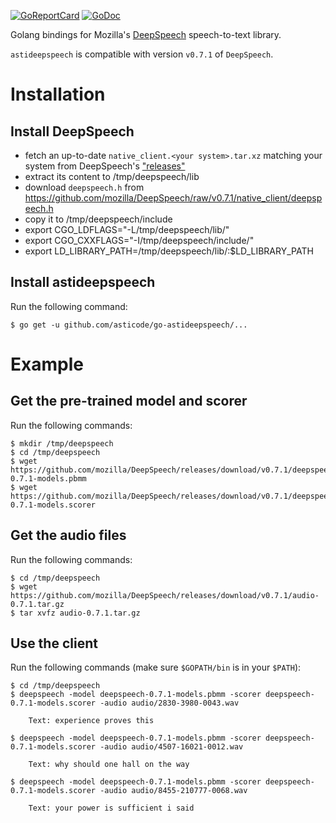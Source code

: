[![GoReportCard](http://goreportcard.com/badge/github.com/asticode/go-astideepspeech)](http://goreportcard.com/report/github.com/asticode/go-astideepspeech)
[![GoDoc](https://godoc.org/github.com/asticode/go-astideepspeech?status.svg)](https://godoc.org/github.com/asticode/go-astideepspeech)

Golang bindings for Mozilla's [DeepSpeech](https://github.com/mozilla/DeepSpeech) speech-to-text library.

`astideepspeech` is compatible with version `v0.7.1` of `DeepSpeech`.

# Installation
## Install DeepSpeech

- fetch an up-to-date `native_client.<your system>.tar.xz` matching your system from DeepSpeech's ["releases"](https://github.com/mozilla/DeepSpeech/releases/tag/v0.7.1)
- extract its content to /tmp/deepspeech/lib
- download `deepspeech.h` from https://github.com/mozilla/DeepSpeech/raw/v0.7.1/native_client/deepspeech.h
- copy it to /tmp/deepspeech/include
- export CGO_LDFLAGS="-L/tmp/deepspeech/lib/"
- export CGO_CXXFLAGS="-I/tmp/deepspeech/include/"
- export LD_LIBRARY_PATH=/tmp/deepspeech/lib/:$LD_LIBRARY_PATH

## Install astideepspeech

Run the following command:

    $ go get -u github.com/asticode/go-astideepspeech/...
    
# Example
## Get the pre-trained model and scorer

Run the following commands:

    $ mkdir /tmp/deepspeech
    $ cd /tmp/deepspeech
    $ wget https://github.com/mozilla/DeepSpeech/releases/download/v0.7.1/deepspeech-0.7.1-models.pbmm
    $ wget https://github.com/mozilla/DeepSpeech/releases/download/v0.7.1/deepspeech-0.7.1-models.scorer
    
## Get the audio files

Run the following commands:

    $ cd /tmp/deepspeech
    $ wget https://github.com/mozilla/DeepSpeech/releases/download/v0.7.1/audio-0.7.1.tar.gz
    $ tar xvfz audio-0.7.1.tar.gz
    
## Use the client

Run the following commands (make sure `$GOPATH/bin` is in your `$PATH`):

    $ cd /tmp/deepspeech
    $ deepspeech -model deepspeech-0.7.1-models.pbmm -scorer deepspeech-0.7.1-models.scorer -audio audio/2830-3980-0043.wav
    
        Text: experience proves this
    
    $ deepspeech -model deepspeech-0.7.1-models.pbmm -scorer deepspeech-0.7.1-models.scorer -audio audio/4507-16021-0012.wav
    
        Text: why should one hall on the way
        
    $ deepspeech -model deepspeech-0.7.1-models.pbmm -scorer deepspeech-0.7.1-models.scorer -audio audio/8455-210777-0068.wav
    
        Text: your power is sufficient i said
